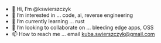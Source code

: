 - 👋 Hi, I’m @kswierszczyk
- 👀 I’m interested in ... code, ai, reverse engineering
- 🌱 I’m currently learning ... rust
- 💞️ I’m looking to collaborate on ... bleeding edge apps, OSS
- 📫 How to reach me ... email kuba.swierszczyk@gmail.com

<!---
kswierszczyk/kswierszczyk is a ✨ special ✨ repository because its `README.md` (this file) appears on your GitHub profile.
You can click the Preview link to take a look at your changes.
--->

